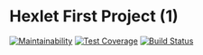# Hexlet First Project (1)
[![Maintainability](https://api.codeclimate.com/v1/badges/303b259edc23f465938e/maintainability)](https://codeclimate.com/github/StepanenkoArtem/python-project-lvl1/maintainability)
[![Test Coverage](https://api.codeclimate.com/v1/badges/303b259edc23f465938e/test_coverage)](https://codeclimate.com/github/StepanenkoArtem/python-project-lvl1/test_coverage)
[![Build Status](https://travis-ci.org/StepanenkoArtem/python-project-lvl1.svg?branch=master)](https://travis-ci.org/StepanenkoArtem/python-project-lvl1)



